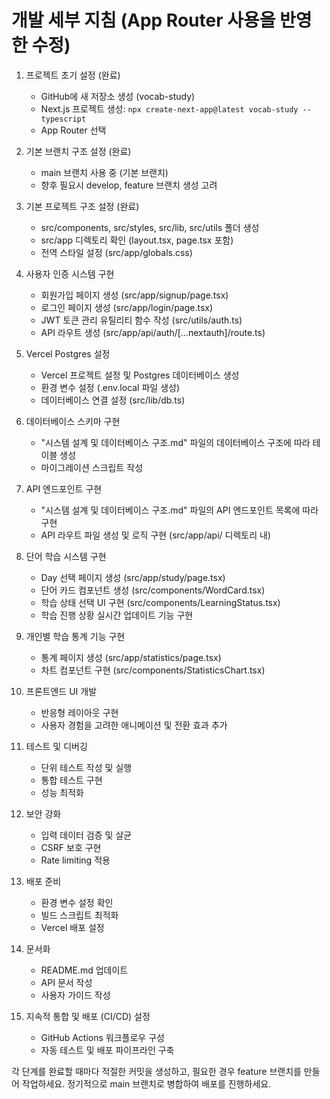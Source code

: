 # 개발 세부 지침 (App Router 사용을 반영한 수정)

1. 프로젝트 초기 설정 (완료)
   - GitHub에 새 저장소 생성 (vocab-study)
   - Next.js 프로젝트 생성: `npx create-next-app@latest vocab-study --typescript`
   - App Router 선택

2. 기본 브랜치 구조 설정 (완료)
   - main 브랜치 사용 중 (기본 브랜치)
   - 향후 필요시 develop, feature 브랜치 생성 고려

3. 기본 프로젝트 구조 설정 (완료)
   - src/components, src/styles, src/lib, src/utils 폴더 생성
   - src/app 디렉토리 확인 (layout.tsx, page.tsx 포함)
   - 전역 스타일 설정 (src/app/globals.css)

4. 사용자 인증 시스템 구현
   - 회원가입 페이지 생성 (src/app/signup/page.tsx)
   - 로그인 페이지 생성 (src/app/login/page.tsx)
   - JWT 토큰 관리 유틸리티 함수 작성 (src/utils/auth.ts)
   - API 라우트 생성 (src/app/api/auth/[...nextauth]/route.ts)

5. Vercel Postgres 설정
   - Vercel 프로젝트 설정 및 Postgres 데이터베이스 생성
   - 환경 변수 설정 (.env.local 파일 생성)
   - 데이터베이스 연결 설정 (src/lib/db.ts)

6. 데이터베이스 스키마 구현
   - "시스템 설계 및 데이터베이스 구조.md" 파일의 데이터베이스 구조에 따라 테이블 생성
   - 마이그레이션 스크립트 작성

7. API 엔드포인트 구현
   - "시스템 설계 및 데이터베이스 구조.md" 파일의 API 엔드포인트 목록에 따라 구현
   - API 라우트 파일 생성 및 로직 구현 (src/app/api/ 디렉토리 내)

8. 단어 학습 시스템 구현
   - Day 선택 페이지 생성 (src/app/study/page.tsx)
   - 단어 카드 컴포넌트 생성 (src/components/WordCard.tsx)
   - 학습 상태 선택 UI 구현 (src/components/LearningStatus.tsx)
   - 학습 진행 상황 실시간 업데이트 기능 구현

9. 개인별 학습 통계 기능 구현
   - 통계 페이지 생성 (src/app/statistics/page.tsx)
   - 차트 컴포넌트 구현 (src/components/StatisticsChart.tsx)

10. 프론트엔드 UI 개발
    - 반응형 레이아웃 구현
    - 사용자 경험을 고려한 애니메이션 및 전환 효과 추가

11. 테스트 및 디버깅
    - 단위 테스트 작성 및 실행
    - 통합 테스트 구현
    - 성능 최적화

12. 보안 강화
    - 입력 데이터 검증 및 살균
    - CSRF 보호 구현
    - Rate limiting 적용

13. 배포 준비
    - 환경 변수 설정 확인
    - 빌드 스크립트 최적화
    - Vercel 배포 설정

14. 문서화
    - README.md 업데이트
    - API 문서 작성
    - 사용자 가이드 작성

15. 지속적 통합 및 배포 (CI/CD) 설정
    - GitHub Actions 워크플로우 구성
    - 자동 테스트 및 배포 파이프라인 구축

각 단계를 완료할 때마다 적절한 커밋을 생성하고, 필요한 경우 feature 브랜치를 만들어 작업하세요. 정기적으로 main 브랜치로 병합하여 배포를 진행하세요.